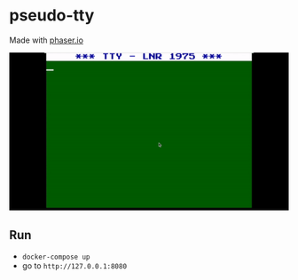 # pseudo-tty

Made with [phaser.io](http://phaser.io)

![Fooo](tty.gif)

## Run
* `docker-compose up`
* go to `http://127.0.0.1:8080`

